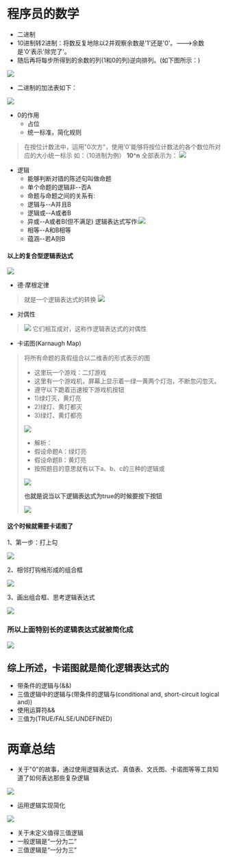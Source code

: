 # 程序员的数学
* 二进制
 * 10进制转2进制：将数反复地除以2并观察余数是'1'还是'0'。--->余数是'0'表示'除完了'。
 * 随后再将每步所得到的余数的列(1和0的列)逆向排列。(如下图所示：)

![](https://github.com/kentanvictor/STUDY/blob/Image/old_image/Binary.png?raw=true)

 * 二进制的加法表如下：

![](https://github.com/kentanvictor/STUDY/blob/Image/old_image/Binary_add.png?raw=true)

+ 0的作用
  + 占位
  + 统一标准，简化规则
 >在按位计数法中，运用"0次方"，使用'0'能够将按位计数法的各个数位所对应的大小统一标示
 如：（10进制为例）
     **10^n**   全部表示为：
![](https://github.com/kentanvictor/STUDY/blob/Image/old_image/Decimal_system.png?raw=true)

+ 逻辑
  + 能够判断对错的陈述句叫做命题
  + 单个命题的逻辑非--否A
  + 命题与命题之间的关系有:
  + 逻辑与--A并且B
  + 逻辑或--A或者B
  + 异或--A或者B(但不满足) 逻辑表达式写作:![](https://github.com/kentanvictor/STUDY/blob/Image/old_image/XOR.png?raw=true)
  + 相等--A和B相等
  + 蕴涵--若A则B 

#### 以上的复合型逻辑表达式

![](https://github.com/kentanvictor/STUDY/blob/Image/old_image/logic.png?raw=true)

* 德·摩根定律
 >就是一个逻辑表达式的转换
 ![](https://github.com/kentanvictor/STUDY/blob/Image/old_image/De_Morgan.png?raw=true)

 * 对偶性
 >![](https://github.com/kentanvictor/STUDY/blob/Image/old_image/duality.png?raw=true)
 >它们相互成对，这称作逻辑表达式的对偶性

 * 卡诺图(Karnaugh Map)
 >将所有命题的真假组合以二维表的形式表示的图
 >* 这里玩一个游戏：二灯游戏
 >  * 这里有一个游戏机，屏幕上显示着一绿一黄两个灯泡，不断忽闪忽灭。
 >  * 遵守以下跪着迅速按下游戏机按钮
 >  * 1)绿灯灭，黄灯亮
 >  * 2)绿灯、黄灯都灭
 >  * 3)绿灯、黄灯都亮
 >
 >   ![](https://github.com/kentanvictor/STUDY/blob/Image/old_image/light.png?raw=true)
 >
 >* 解析：
 >  * 假设命题A：绿灯亮
 >  * 假设命题B：黄灯亮
 >  * 按照题目的意思就有以下a、b、c的三种的逻辑或
 >
 >  ![](https://github.com/kentanvictor/STUDY/blob/Image/old_image/Logical_or.png?raw=true)
 >
 >**也就是说当以下逻辑表达式为true的时候要按下按钮**
 >
 >![](https://github.com/kentanvictor/STUDY/blob/Image/old_image/push_button.png?raw=true)
 >

#### 这个时候就需要卡诺图了
1、第一步：打上勾

![](https://github.com/kentanvictor/STUDY/blob/Image/old_image/Tick.png?raw=true)

2、相邻打钩格形成的组合框

![](https://github.com/kentanvictor/STUDY/blob/Image/old_image/combo_box.png?raw=true)

3、画出组合框、思考逻辑表达式

![](https://github.com/kentanvictor/STUDY/blob/Image/old_image/Karnaugh.png?raw=true)

### 所以上面特别长的逻辑表达式就被简化成

![](https://github.com/kentanvictor/STUDY/blob/Image/old_image/complex.png?raw=true)
## 综上所述，卡诺图就是简化逻辑表达式的

* 带条件的逻辑与(&&)
 * 三值逻辑中的逻辑与(带条件的逻辑与(conditional and, short-circuit logical and))
 * 使用运算符&&
 * 三值为(TRUE/FALSE/UNDEFINED)

# 两章总结
* 关于"0"的故事，通过使用逻辑表达式、真值表、文氏图、卡诺图等等工具知道了如何表达那些复杂逻辑

![](https://github.com/kentanvictor/STUDY/blob/Image/old_image/logical_expression.png?raw=true)

* 运用逻辑实现简化

![](https://github.com/kentanvictor/STUDY/blob/Image/old_image/using_logic.png?raw=true)

* 关于未定义值得三值逻辑
 * 一般逻辑是“一分为二”
 * 三值逻辑是“一分为三”
